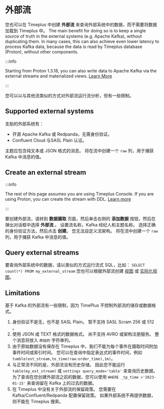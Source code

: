 

# 外部流

您也可以在 Timeplus 中创建 **外部流** 来查询外部系统中的数据，而不需要将数据加载到 Timeplus 中。 The main benefit for doing so is to keep a single source of truth in the external systems (e.g. Apache Kafka), without duplicating them. In many cases, this can also achieve even lower latency to process Kafka data, because the data is read by Timeplus database (Proton), without other components.

:::info

Starting from Proton 1.3.18, you can also write data to Apache Kafka via the external streams and materialized views. [Learn More](proton-kafka#write-to-kafka-with-sql)

:::

您可以以与其他流类似的方式对外部流运行流分析，但有一些限制。

## Supported external systems

支助的外部系统有：

* 开源 Apache Kafka 或 Redpanda，无需身份验证。
* Confluent Cloud 与SASL Plain 认证。

主题应包含纯文本或 JSON 格式的消息。 将在流中创建一个 `raw` 列，用于捕获 Kafka 中消息的值。

## Create an external stream

:::info

The rest of this page assumes you are using Timeplus Console. If you are using Proton, you can create the stream with DDL. [Learn more](proton-create-stream#create-external-stream)

:::

要创建外部流，请转到 **数据摄取** 页面，然后单击右侧的 **添加数据** 按钮，然后在弹出对话框中选择 **外部流** 。 设置流名称，Kafka 经纪人和主题名称。 选择正确的身份验证方法，然后点击 **创建**。 您无法自定义流架构。 将在流中创建一个 `raw` 列，用于捕获 Kafka 中消息的值。

## Query external streams

要查询外部系统中的数据，请以类似的方式运行流式 SQL，比如： `SELECT count(*) FROM my_external_stream` 您也可以根据外部流创建 [视图](view) 或 [实际化视图](view#materialized-view)。

## Limitations

基于 Kafka 的外部流有一些限制，因为 TimePlus 不控制外部流的储存或数据格式。

1. 身份验证不是无，也不是 SASL Plain。 暂不支持 SASL Scram 256 或 512 。
2. 使用 JSON 或 TEXT 格式的数据格式。 尚不支持 AVRO 或架构注册服务。 整个消息将放入 `原始的` 字符串列。
3. 由于原始数据没有保存在 Timeplus 中，我们不能为每个事件在摄取时间附加事件时间或索引时间。 您可以在查询中指定表达式的事件时间，例如 `tumble(ext_stream,to_time(raw:order_time),1m)`。
4. 与正常流不同的是，外部流没有历史存储。 因此您不能运行 `table(my_ext_stream)` 或 `settings query_mode='table'` 来查询历史数据。为了查询在您创建外部流之前的数据，您可以使用 `WHERE _tp_time >'2023-01-15'` 来查询留在 Kafka 上的过去的数据。
5. 在 Timeplus 中没有关于外部流的保留政策。 您需要在 Kafka/Confluent/Redpanda 配置保留政策。 如果外部系统不再提供数据，则不能在 Timeplus 搜索。